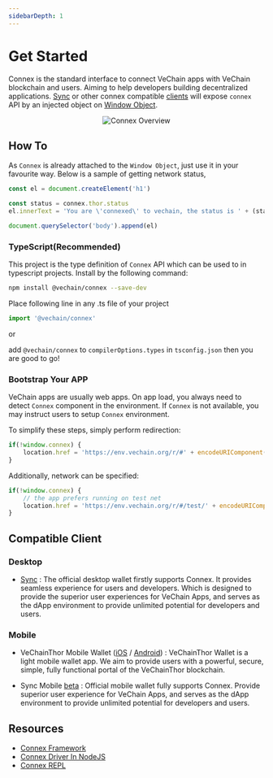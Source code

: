 ```yaml
---
sidebarDepth: 1
---
```

# Get Started

Connex is the standard interface to connect VeChain apps with VeChain blockchain and users. Aiming to help developers building decentralized applications.
[Sync](https://env.vechain.org/#sync) or other connex compatible [clients](https://env.vechain.org/) will expose `connex` API by an injected object on [Window Object](https://developer.mozilla.org/en-US/docs/Glossary/Global_object).
<p align="center">
<img src="~@public/images/connex/connex.jpg" alt="Connex Overview">
</p>

## How To

As `Connex` is already attached to the `Window Object`, just use it in your favourite way. Below is a sample of getting network status,

``` javascript
const el = document.createElement('h1')

const status = connex.thor.status
el.innerText = 'You are \'connexed\' to vechain, the status is ' + (status.progress === 1 ? 'synced': 'syncing')

document.querySelector('body').append(el)
```

### TypeScript(Recommended)

This project is the type definition of `Connex` API which can be used to in typescript projects. Install by the following command:

``` bash
npm install @vechain/connex --save-dev
```

Place following line in any .ts file of your project
```typescript
import '@vechain/connex'
```
or

add `@vechain/connex` to `compilerOptions.types`  in `tsconfig.json` then you are good to go!

### Bootstrap Your APP

VeChain apps are usually web apps. On app load, you always need to detect `Connex` component in the environment. If `Connex` is not available, you may instruct users to setup `Connex` environment.

To simplify these steps, simply perform redirection:

```javascript
if(!window.connex) {
    location.href = 'https://env.vechain.org/r/#' + encodeURIComponent(location.href)
}
```

Additionally, network can be specified:

```javascript
if(!window.connex) {
    // the app prefers running on test net
    location.href = 'https://env.vechain.org/r/#/test/' + encodeURIComponent(location.href)
}
```

## Compatible Client

### Desktop

- [Sync](https://github.com/vechain/thor-sync.electron) : The official desktop wallet firstly supports Connex. It provides seamless experience for users and developers. Which is designed to provide the superior user experiences for VeChain Apps, and serves as the dApp environment to provide unlimited potential for developers and users.

### Mobile
- VeChainThor Mobile Wallet ([iOS](https://apps.apple.com/us/app/id1397679485)
/ [Android](https://cdn.vechain.com/vechainthorwallet/client/VeChainThorWallet.apk)) : VeChainThor Wallet is a light mobile wallet app. We aim to provide users with a powerful, secure, simple, fully functional portal of the VeChainThor blockchain.

- Sync Mobile [beta](https://testflight.apple.com/join/UepoMMnP) : Official mobile wallet fully supports Connex. Provide superior user experience for VeChain Apps, and serves as the dApp environment to provide unlimited potential for developers and users.

## Resources

+ [Connex Framework](https://github.com/vechain/connex-framework)
+ [Connex Driver In NodeJS](https://github.com/vechain/connex.driver-nodejs)
+ [Connex REPL](https://github.com/vechain/connex-repl)
